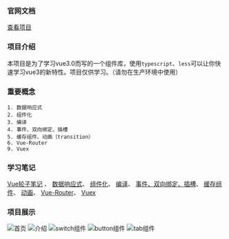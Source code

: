 ### 官网文档
[查看项目](http://wangfan.store)
### 项目介绍
本项目是为了学习vue3.0而写的一个组件库，使用`typescript`、`less`可以让你快速学习vue3的新特性。项目仅供学习。（请勿在生产环境中使用）
### 重要概念
    1. 数据响应式
    2. 组件化
    3. 编译
    4. 事件、双向绑定、插槽
    5. 缓存组件、动画（transition）
    6. Vue-Router
    9. Vuex

### 学习笔记

[Vue轮子笔记](https://www.yuque.com/yixiu-wrtcu/qyx5op/og5y2r) 、
[数据响应式]()、
[组件化]()、
[编译]()、
[事件、双向绑定、插槽]()、
[缓存组件]()、
[动画]()、
[Vue-Router]()、
[Vuex]()

### 项目展示
![首页](http:wangfan.store/static/3.png)
![介绍](http:wangfan.store/static/4.png)
![switch组件](http:wangfan.store/static/5.png)
![button组件](http:wangfan.store/static/6.png)
![tab组件](http:wangfan.store/static/7.png)


